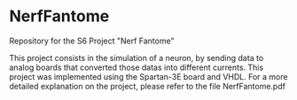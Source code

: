 # NerfFantome
Repository for the S6 Project "Nerf Fantome"

This project consists in the simulation of a neuron, by sending data to analog boards that converted those datas into different currents.
This project was implemented using the Spartan-3E board and VHDL.
For a more detailed explanation on the project, please refer to the file NerfFantome.pdf
